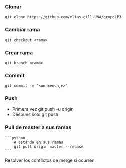 ### Clonar
    git clone https://github.com/elias-gill-UNA/grupoLP3
    
### Cambiar rama
    git checkout <rama>

### Crear rama 
    git branch <rama>

### Commit
    git commit -m "<un mensaje>"

### Push
* Primera vez
    git push -u origin <rama>
* Despues solo
    git push

### Pull de master a sus ramas
    ```python
        # estando en sus ramas
        git pull origin master --rebase
    ```
 Resolver los conflictos de merge si ocurren.

